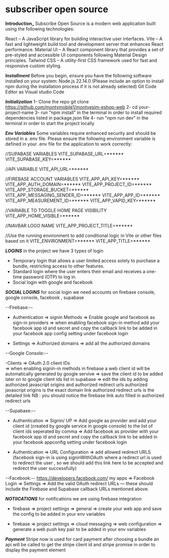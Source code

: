 # subscriber open source

**Introduction\_**
Subscribe Open Source is a modern web application built using the following technologies:

React – A JavaScript library for building interactive user interfaces.
Vite – A fast and lightweight build tool and development server that enhances React performance.
Material UI – A React component library that provides a set of pre-styled and accessible UI components following Material Design principles.
Tailwind CSS – A utility-first CSS framework used for fast and responsive custom styling.

**_Installment_**
Before you begin, ensure you have the following software installed on your system:
Node.js 22.14.0 (Please include an option to install npm during the installation process if it is not already selected)
Git
Code Editor as Visual studio Code

**_Initialization_**
1- Clone the repo git clone https://github.com/montymobile1/montyesim-eshop-web
2- cd your-project-name
3- run "npm install" in the terminal in order to install required dependencies listed in package.json file
4- run "npm run dev" in the terminal in order to start the project locally

**_Env Variables_**
Some variables require enhanced security and should be stored in a .env file.
Please ensure the following environment variable is defined in your .env file for the application to work correctly:

//SUPABASE VARIABLES
VITE_SUPABASE_URL=******
VITE_SUPABASE_KEY=******

//API VARIABLE
VITE_API_URL=******

//FIREBASE ACCOUNT VARIABLES
VITE_APP_API_KEY=******
VITE_APP_AUTH_DOMAIN=******
VITE_APP_PROJECT_ID=******
VITE_APP_STORAGE_BUCKET=******
VITE_APP_MESSAGING_SENDER_ID=******
VITE_APP_APP_ID=******
VITE_APP_MEASUREMENT_ID=******
VITE_APP_VAPID_KEY=******

//VARIABLE TO TOGGLE HOME PAGE VISIBILITY
VITE_APP_HOME_VISIBLE=******

//NAVBAR LOGO NAME
VITE_APP_PROJECT_TITLE=******

//Use the running environment to add conditional logic in Vite or other files based on it
VITE_ENVIRONMENT=******
VITE_APP_TITLE=******

**_LOGINS_**
in the project we have 3 types of login

- Temporary login that allows a user limited access solely to purchase a bundle, restricting access to other features.
- Standard login where the user enters their email and receives a one-time password (OTP) to log in.
- Social login with google and facebook

**_SOCIAL LOGINS_**
for social login we need accounts on firebase console, google console, facebook , supabase

--Firebase:--

- Authentication => signin Methods
  => Enable google and facebook as sign-in providers
  => when enabling facebook sign-in method add your facebook app id and secret and copy the callback link to be added in your facebook app config setting under facebook login

- Settings => Authorized domains
  => add all the authorized domains

--Google Console:--

-Clients => OAuth 2.0 client IDs  
=> when enabling signin-in methods in firebase a web client id will be automatically generated by google servive
=> save the client id to be added later on to google client ids list in supabase
=> edit the ids by adding authorized javascript origins and authorized redirect urls
authorized javascript origins is the exact domain link
authorized redirect urls is the detailed link
NB : you should notice the firebase link auto filled in authorized redirect urls

--Supabase:--

- Authentication => Signin/ UP
  => Add google as provider and add your client id (created by google service in google console) to the list of client ids seperated by comma
  => Add facebook as provider with your facebook app id and secret and copy the callback link to be added in your facebook appconfig setting under facebook login

- Authentication => URL Configuration
  => add allowed redirect URLS (facebook sign-in is using signinWithOAuth where a redirect url is used to redirect the user ,
  so we should add this link here to be accepted and redirect the user successfully)

--Facebook:--
https://developers.facebook.com/
my apps => Facebook Login => Settings
=> Add the valid OAuth redirect URLs — these should include the Firebase and Supabase callback URLs mentioned above.

**_NOTIICATIONS_**
for notifications we are using firebase integration

- firebase => project settings => general
  => create your web app and save the config to be added in your env variables

- firebase => project settings => cloud messaging => web configuration
  => generate a web push key pair to be added in your env variables

**_Payment_**
Stripe now is used for card payment
after choosing a bundle an api will be called to get the stripe client id and stripe promise in order to display the payment element

